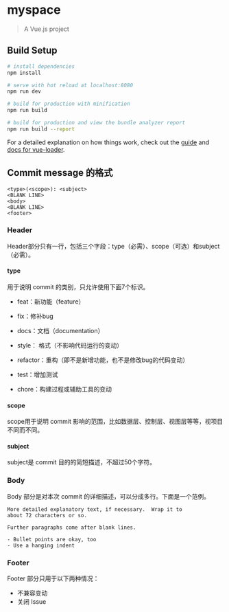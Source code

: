 # myspace

> A Vue.js project

## Build Setup

``` bash
# install dependencies
npm install

# serve with hot reload at localhost:8080
npm run dev

# build for production with minification
npm run build

# build for production and view the bundle analyzer report
npm run build --report
```

For a detailed explanation on how things work, check out the [guide](http://vuejs-templates.github.io/webpack/) and [docs for vue-loader](http://vuejs.github.io/vue-loader).

## Commit message 的格式
```
<type>(<scope>): <subject>
<BLANK LINE>
<body>
<BLANK LINE>
<footer>
```

### Header
Header部分只有一行，包括三个字段：type（必需）、scope（可选）和subject（必需）。

#### type
用于说明 commit 的类别，只允许使用下面7个标识。

- feat：新功能（feature）

- fix：修补bug

- docs：文档（documentation）

- style： 格式（不影响代码运行的变动）

- refactor：重构（即不是新增功能，也不是修改bug的代码变动）

- test：增加测试

- chore：构建过程或辅助工具的变动

#### scope
scope用于说明 commit 影响的范围，比如数据层、控制层、视图层等等，视项目不同而不同。

#### subject
subject是 commit 目的的简短描述，不超过50个字符。

### Body

Body 部分是对本次 commit 的详细描述，可以分成多行。下面是一个范例。

```
More detailed explanatory text, if necessary.  Wrap it to 
about 72 characters or so. 

Further paragraphs come after blank lines.

- Bullet points are okay, too
- Use a hanging indent
```

### Footer
Footer 部分只用于以下两种情况：

- 不兼容变动
- 关闭 Issue